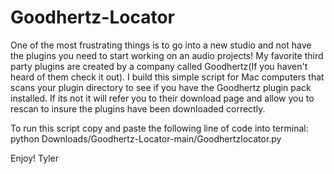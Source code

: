 # Goodhertz-Locator
One of the most frustrating things is to go into a new studio and not have the plugins you need to start working on an audio projects! My favorite third party plugins are created by a company called Goodhertz(If you haven't heard of them check it out). I build this simple script for Mac computers that scans your plugin directory to see if you have the Goodhertz plugin pack installed. If its not it will refer you to their download page and allow you to rescan to insure the plugins have been downloaded correctly.

To run this script copy and paste the following line of code into terminal: python Downloads/Goodhertz-Locator-main/Goodhertzlocator.py

Enjoy!
Tyler
